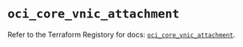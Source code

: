 # `oci_core_vnic_attachment`

Refer to the Terraform Registory for docs: [`oci_core_vnic_attachment`](https://registry.terraform.io/providers/oracle/oci/6.18.0/docs/resources/core_vnic_attachment).
